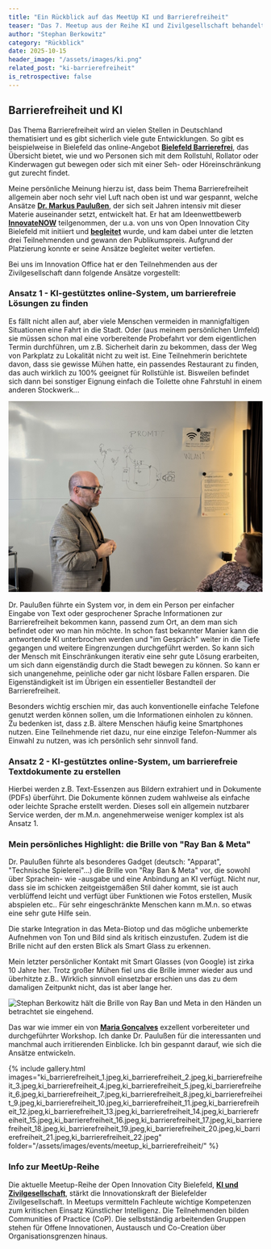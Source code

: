 ```yaml
---
title: "Ein Rückblick auf das MeetUp KI und Barrierefreiheit"
teaser: "Das 7. Meetup aus der Reihe KI und Zivilgesellschaft behandelte das Thema Barrierefreiheit. Stephan Berkowitz gibt einen persönlichen Rückblick auf das MeetUp und teilt, was er gelernt hat."
author: "Stephan Berkowitz"
category: "Rückblick"
date: 2025-10-15
header_image: "/assets/images/ki.png"
related_post: "ki-barrierefreiheit"
is_retrospective: false
---
```


## Barrierefreiheit und KI
Das Thema Barrierefreiheit wird an vielen Stellen in Deutschland thematisiert und es gibt sicherlich viele gute Entwicklungen. So gibt es beispielweise in Bielefeld das online-Angebot **[Bielefeld Barrierefrei](https://bielefeld-barrierefrei.de/)**, das Übersicht bietet, wie und wo Personen sich mit dem Rollstuhl, Rollator oder Kinderwagen gut bewegen oder sich mit einer Seh- oder Höreinschränkung gut zurecht findet. 

Meine persönliche Meinung hierzu ist, dass beim Thema Barrierefreiheit allgemein aber noch sehr viel Luft nach oben ist und war gespannt, welche Ansätze **[Dr. Markus Paulußen](https://www.linkedin.com/in/barrierefrai/)**, der sich seit Jahren intensiv mit dieser Materie auseinander setzt, entwickelt hat.
Er hat am Ideenwettbewerb **[InnovateNOW](https://innovatenow-bielefeld.de/)** teilgenommen, der u.a. von uns von Open Innovation City Bielefeld mit initiiert und **[begleitet](https://oic-bielefeld.de/beitraege/das-war-innovatenow/)** wurde, und kam dabei unter die letzten drei Teilnehmenden und gewann den Publikumspreis. Aufgrund der Platzierung konnte er seine Ansätze begleitet weiter vertiefen.   

Bei uns im Innovation Office hat er den Teilnehmenden aus der Zivilgesellschaft dann folgende Ansätze vorgestellt:

### Ansatz 1 - KI-gestütztes online-System, um barrierefreie Lösungen zu finden 
Es fällt nicht allen auf, aber viele Menschen vermeiden in mannigfaltigen Situationen eine Fahrt in die Stadt. Oder (aus meinem persönlichen Umfeld) sie müssen schon mal eine vorbereitende Probefahrt vor dem eigentlichen Termin durchführen, um z.B. Sicherheit darin zu bekommen, dass der Weg von Parkplatz zu Lokalität nicht zu weit ist. Eine Teilnehmerin berichtete davon, dass sie gewisse Mühen hatte, ein passendes Restaurant zu finden, das auch wirklich zu 100% geeignet für Rollstühle ist. Bisweilen befindet sich dann bei sonstiger Eignung einfach die Toilette ohne Fahrstuhl in einem anderen Stockwerk...

![Dr. Markus Paulußen steht vor einem Whiteboard. Auf dem Whiteboard ist ein Workflow skizziert. Der Worflow beschreibt, wie ein KI-System Inhalte zu Barrieren zu den Nutzenden bringt.](/assets/images/events/meetup_ki_barrierefreiheit/ki_barrierefreiheit_10.jpeg "Dr. Markus Paulußen")

Dr. Paulußen führte ein System vor, in dem ein Person per einfacher Eingabe von Text oder gesprochener Sprache Informationen zur Barrierefreiheit bekommen kann, passend zum Ort, an dem man sich befindet oder wo man hin möchte. In schon fast bekannter Manier kann die antwortende KI unterbrochen werden und "im Gespräch" weiter in die Tiefe gegangen und weitere Eingrenzungen durchgeführt werden. So kann sich der Mensch mit Einschränkungen iterativ eine sehr gute Lösung erarbeiten, um sich dann eigenständig durch die Stadt bewegen zu können. So kann er sich unangenehme, peinliche oder gar nicht lösbare Fallen ersparen. Die Eigenständigkeit ist im Übrigen ein essentieller Bestandteil der Barrierefreiheit.

Besonders wichtig erschien mir, das auch konventionelle einfache Telefone genutzt werden können sollen, um die Informationen einholen zu können. Zu bedenken ist, dass z.B. ältere Menschen häufig keine Smartphones nutzen. Eine Teilnehmende riet dazu, nur eine einzige Telefon-Nummer als Einwahl zu nutzen, was ich persönlich sehr sinnvoll fand.

### Ansatz 2 - KI-gestütztes online-System, um barrierefreie Textdokumente zu erstellen
Hierbei werden z.B. Text-Essenzen aus Bildern extrahiert und in Dokumente (PDFs) überführt. Die Dokumente können zudem wahlweise als einfache oder leichte Sprache erstellt werden. Dieses soll ein allgemein nutzbarer Service werden, der m.M.n. angenehmerweise weniger komplex ist als Ansatz 1.


### Mein persönliches Highlight: die Brille von "Ray Ban & Meta"
Dr. Paulußen führte als besonderes Gadget (deutsch: "Apparat", "Technische Spielerei"...) die Brille von "Ray Ban & Meta" vor, die sowohl über Sprachein- wie -ausgabe und eine Anbindung an KI verfügt. Nicht nur, dass sie im schicken zeitgeistgemäßen Stil daher kommt, sie ist auch verblüffend leicht und verfügt über Funktionen wie Fotos erstellen, Musik abspielen etc.. Für sehr eingeschränkte Menschen kann m.M.n. so etwas eine sehr gute Hilfe sein. 

Die starke Integration in das Meta-Biotop und das mögliche unbemerkte Aufnehmen von Ton und Bild sind als kritisch einzustufen. Zudem ist die Brille nicht auf den ersten Blick als Smart Glass zu erkennen. 

Mein letzter persönlicher Kontakt mit Smart Glasses (von Google) ist zirka 10 Jahre her. Trotz großer Mühen fiel uns die Brille immer wieder aus und überhitzte z.B..  Wirklich sinnvoll einsetzbar erschien uns das zu dem damaligen Zeitpunkt nicht, das ist aber lange her. 

![Stephan Berkowitz hält die Brille von Ray Ban und Meta in den Händen un betrachtet sie eingehend.](/assets/images/events/meetup_ki_barrierefreiheit/ki_barrierefreiheit_20.jpeg "Die AR-Brille von Ray Ban und Meta")
 
Das war wie immer ein von **[Maria Gonçalves](https://www.linkedin.com/in/maria-goncalves/)** exzellent vorbereiteter und durchgeführter Workshop. Ich danke Dr. Paulußen für die interessanten und manchmal auch irritierenden Einblicke. Ich bin gespannt darauf, wie sich die Ansätze entwickeln.

{% include gallery.html 
   images="ki_barrierefreiheit_1.jpeg,ki_barrierefreiheit_2.jpeg,ki_barrierefreiheit_3.jpeg,ki_barrierefreiheit_4.jpeg,ki_barrierefreiheit_5.jpeg,ki_barrierefreiheit_6.jpeg,ki_barrierefreiheit_7.jpeg,ki_barrierefreiheit_8.jpeg,ki_barrierefreiheit_9.jpeg,ki_barrierefreiheit_10.jpeg,ki_barrierefreiheit_11.jpeg,ki_barrierefreiheit_12.jpeg,ki_barrierefreiheit_13.jpeg,ki_barrierefreiheit_14.jpeg,ki_barrierefreiheit_15.jpeg,ki_barrierefreiheit_16.jpeg,ki_barrierefreiheit_17.jpeg,ki_barrierefreiheit_18.jpeg,ki_barrierefreiheit_19.jpeg,ki_barrierefreiheit_20.jpeg,ki_barrierefreiheit_21.jpeg,ki_barrierefreiheit_22.jpeg" folder="/assets/images/events/meetup_ki_barrierefreiheit/" %}

### Info zur MeetUp-Reihe
Die aktuelle Meetup-Reihe der Open Innovation City Bielefeld, [**KI und Zivilgesellschaft**](https://oic-bielefeld.de/ki/), stärkt die Innovationskraft der Bielefelder Zivilgesellschaft. In Meetups vermitteln Fachleute wichtige Kompetenzen zum kritischen Einsatz Künstlicher Intelligenz. Die Teilnehmenden bilden Communities of Practice (CoP). Die selbstständig arbeitenden Gruppen stehen für Offene Innovationen, Austausch und Co-Creation über Organisationsgrenzen hinaus.